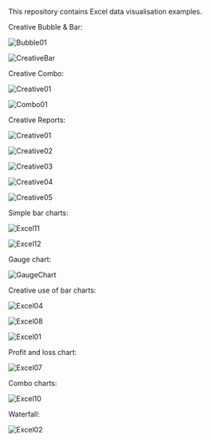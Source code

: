 This repository contains Excel data visualisation examples.

Creative Bubble & Bar:

![Bubble01](https://github.com/aloysius109/Excel-Data-Visualisation/assets/92214796/dd4b8ba2-709d-4e61-ab8c-b6c097359135)

![CreativeBar](https://github.com/aloysius109/Excel-Data-Visualisation/assets/92214796/e2133880-5e69-483a-ae88-0c7d6edb51c8)

Creative Combo:

![Creative01](https://github.com/aloysius109/Excel-Data-Visualisation/assets/92214796/b4c8cc09-6b4b-4a9e-a8b1-bb8130db767f)

![Combo01](https://github.com/aloysius109/Excel-Data-Visualisation/assets/92214796/9722a28d-fbc9-4e04-97e7-0caf163441c3)

Creative Reports:

![Creative01](https://github.com/aloysius109/Excel-Data-Visualisation/assets/92214796/0d598e23-8a9b-48ca-8c23-d4e37671df06)

![Creative02](https://github.com/aloysius109/Excel-Data-Visualisation/assets/92214796/890d2924-d1b9-4bee-9920-71ca5b43d494)

![Creative03](https://github.com/aloysius109/Excel-Data-Visualisation/assets/92214796/7cb06d0c-350c-48d5-84c0-ed627871df6d)

![Creative04](https://github.com/aloysius109/Excel-Data-Visualisation/assets/92214796/6228e525-69db-4296-bd00-5c22abb0e89c)

![Creative05](https://github.com/aloysius109/Excel-Data-Visualisation/assets/92214796/e89cf8b5-0591-4288-a8ab-af0477bd3b19)

Simple bar charts:

![Excel11](https://github.com/aloysius109/Excel-Data-Visualisation/assets/92214796/ca10b3b0-970b-4b76-9970-5b759c135fd4)

![Excel12](https://github.com/aloysius109/Excel-Data-Visualisation/assets/92214796/cd36b6ab-4f06-474b-bb82-5a106c098e0b)

Gauge chart:

![GaugeChart](https://github.com/aloysius109/Excel-Data-Visualisation/assets/92214796/ca3ab61f-0acb-4cb5-b364-8084576c3f2f)

Creative use of bar charts:

![Excel04](https://github.com/aloysius109/Excel-Data-Visualisation/assets/92214796/4dae063c-458f-4743-a264-93f9f3b3eeff)

![Excel08](https://github.com/aloysius109/Excel-Data-Visualisation/assets/92214796/c540fe30-7d15-40c6-95a3-8d60916f5b6b)

![Excel01](https://github.com/aloysius109/Excel-Data-Visualisation/assets/92214796/157a7a4f-aed9-439e-a750-780a07f9dca8)

Profit and loss chart:

![Excel07](https://github.com/aloysius109/Excel-Data-Visualisation/assets/92214796/7b9fc6eb-e0e6-4725-b93b-8f725e896991)

Combo charts:

![Excel10](https://github.com/aloysius109/Excel-Data-Visualisation/assets/92214796/ebe23694-87fa-49cd-b222-9a60c7159229)

Waterfall:

![Excel02](https://github.com/aloysius109/Excel-Data-Visualisation/assets/92214796/53f70ff5-70b2-49ad-9b18-55c5b8501877)

